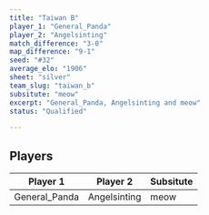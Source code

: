 ```yaml
---
title: "Taiwan B"
player_1: "General_Panda"
player_2: "Angelsinting"
match_difference: "3-0"
map_difference: "9-1"
seed: "#32"
average_elo: "1906"
sheet: "silver"
team_slug: "taiwan_b"
subsitute: "meow"
excerpt: "General_Panda, Angelsinting and meow"
status: "Qualified"

---
```

## Players

| Player 1 | Player 2 | Subsitute |
| -- | -- | -- |
| General_Panda | Angelsinting | meow |
